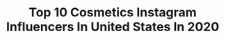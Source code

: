 ---
title: Top 10 Cosmetics Instagram Influencers In United States In 2020
description: >-
  Find top cosmetics Instagram influencers in United States in 2020. Most popular hashtags: #relentless #sponsored #instamakeup #marathon.
platform: Instagram
profiles:
  - username: "laura_borgen"
    fullname: >-
      Laura Borgen
    location: "United States"
    followers: 8107
    engagement: 1099
    commentsToLikes: 0.072434
    avatar: "https://scontent-lhr8-1.cdninstagram.com/v/t51.2885-19/s320x320/91603461_595459191311805_6141655275951620096_n.jpg?_nc_ht=scontent-lhr8-1.cdninstagram.com&_nc_ohc=M9YPCDalDnMAX9wpivB&oh=919c7ee5e17677ee4a6cbe191aff55ca&oe=5EB96C05"
    verified: false
    hashtags: "#wired, #richardmisrach, #8daysofnaked, #charlespiazzismyth"
  - username: "theglamgoth"
    fullname: >-
      ‪💋 𝔐𝔞𝔯𝔩𝔢𝔶
    location: "United States"
    followers: 29934
    engagement: 864
    commentsToLikes: 0.027100
    avatar: "https://scontent-lht6-1.cdninstagram.com/v/t51.2885-19/s320x320/92189066_218919089330824_5956324533731328000_n.jpg?_nc_ht=scontent-lht6-1.cdninstagram.com&_nc_ohc=k1WKX_XnroUAX-Mzw56&oh=ab71e4cf285db5336fa6be4b0565545f&oe=5EBA58A6"
    verified: false
    hashtags: "#tigerking, #benefitbrows, #glamourweenvol2, #glamgoth"
  - username: "midnight_weirdo"
    fullname: >-
      Gabrielle Alvarez
    location: "United States"
    followers: 29058
    engagement: 888
    commentsToLikes: 0.021682
    avatar: "https://scontent-ams4-1.cdninstagram.com/v/t51.2885-19/s320x320/42068610_242065529831332_4130476430884601856_n.jpg?_nc_ht=scontent-ams4-1.cdninstagram.com&_nc_ohc=zJL1EcCY_C4AX8TA-2B&oh=037f6f78ba86e39a0de94390fb616cc1&oe=5EBABEFB"
    verified: false
    hashtags: "#tigerseyepalette, #hauslabs, #airheart, #brightlightspalette"
  - username: "bossomakeupbeverlyhills"
    fullname: >-
      Kimberley Bosso
    location: "United States"
    followers: 32796
    engagement: 533
    commentsToLikes: 0.039720
    avatar: "https://scontent-ams4-1.cdninstagram.com/v/t51.2885-19/s320x320/37751472_676571656012300_7550446343366377472_n.jpg?_nc_ht=scontent-ams4-1.cdninstagram.com&_nc_ohc=dtNsppAUfs4AX9h9Zab&oh=6370f91c94018854e996dcd4b820b562&oe=5EBA2903"
    verified: false
    hashtags: "#muradskincare, #soakupeverymoment, #bossomakeup, #spreadlove"
  - username: "kingarusin"
    fullname: >-
      Kinga Rusin- Official Profile
    location: "United States"
    followers: 523655
    engagement: 450
    commentsToLikes: 0.022153
    avatar: "https://scontent-lhr8-1.cdninstagram.com/v/t51.2885-19/s320x320/33171993_257693011639858_6834788647347159040_n.jpg?_nc_ht=scontent-lhr8-1.cdninstagram.com&_nc_ohc=dfW-D1qkOxkAX-Bnt69&oh=1fc48f4880a4096890840578d76597e1&oe=5EB97138"
    verified: true
    hashtags: ""
  - username: "shamsoee"
    fullname: >-
      Shams AlKhazraji • شمس الخزرجي
    location: "United States"
    followers: 332478
    engagement: 210
    commentsToLikes: 0.061545
    avatar: "https://scontent-ams4-1.cdninstagram.com/v/t51.2885-19/s320x320/89449371_209924573698917_1761493369445416960_n.jpg?_nc_ht=scontent-ams4-1.cdninstagram.com&_nc_ohc=laTLvDY1wUcAX9UtK2y&oh=37fb1a803a5f5688ec5f2ea7eac25c3b&oe=5EBC96BE"
    verified: true
    hashtags: "#2020, #black, #ootd, #smokey"
  - username: "kkapinos"
    fullname: >-
      Kim Kapinos (Townsend)
    location: "United States"
    followers: 6729
    engagement: 1117
    commentsToLikes: 0.098578
    avatar: "https://scontent-ams4-1.cdninstagram.com/v/t51.2885-19/s320x320/73475340_475874646375907_8512480839706083328_n.jpg?_nc_ht=scontent-ams4-1.cdninstagram.com&_nc_ohc=Uu8N2HhUkQ0AX_7qg79&oh=bee541e09640d6ccd979da9a67875331&oe=5EB78767"
    verified: false
    hashtags: "#realness, #jeep, #justdoit, #cim"
  - username: "dr.nickc"
    fullname: >-
      Dr. Nick 🦷
    location: "United States"
    followers: 88655
    engagement: 321
    commentsToLikes: 0.042350
    avatar: "https://scontent-lhr8-1.cdninstagram.com/v/t51.2885-19/s320x320/54800473_317539312244263_5470759385493929984_n.jpg?_nc_ht=scontent-lhr8-1.cdninstagram.com&_nc_ohc=-1osusVJKNsAX_-zNBe&oh=b8f1ec46b84e92721138c609e28fe795&oe=5EB4C3B5"
    verified: false
    hashtags: "#quarantinememes, #dentalassistant, #odontologia, #porcelainveneers"
  - username: "dr.raymiami"
    fullname: >-
      Dr. Ray Lopez
    location: "United States"
    followers: 77699
    engagement: 826
    commentsToLikes: 0.019683
    avatar: "https://scontent-amt2-1.cdninstagram.com/v/t51.2885-19/s320x320/66414784_2352247701713165_7497481854644125696_n.jpg?_nc_ht=scontent-amt2-1.cdninstagram.com&_nc_ohc=lSC7bhfjjQcAX_QyRAp&oh=fe267e21f7f82b3de8fcf960079f324e&oe=5EB6CBAE"
    verified: false
    hashtags: "#tgif, #legend, #mondaymotivation, #execute"
  - username: "cellyveebeauty"
    fullname: >-
      Celeste💋
    location: "United States"
    followers: 5075
    engagement: 2325
    commentsToLikes: 0.044265
    avatar: "https://scontent-ams4-1.cdninstagram.com/v/t51.2885-19/s320x320/54513251_2291355831141363_5819101569869676544_n.jpg?_nc_ht=scontent-ams4-1.cdninstagram.com&_nc_ohc=d2uHJWuhWp4AX9sj5NK&oh=d160c1f776c67fb788e27902bdfe32bc&oe=5EB73EAD"
    verified: false
    hashtags: "#maquillaje, #muamafia, #winterwonderland, #fiercesociety"
---